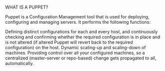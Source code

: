WHAT IS A PUPPET?

Puppet is a Configuration Management tool that is used for deploying, configuring and managing servers. It performs the following functions:

Defining distinct configurations for each and every host, and continuously checking and confirming whether the required configuration is in place and is not altered (if altered Puppet will revert back to the required configuration) on the host.
Dynamic scaling-up and scaling-down of machines.
Providing control over all your configured machines, so a centralized (master-server or repo-based) change gets propagated to all, automatically.
